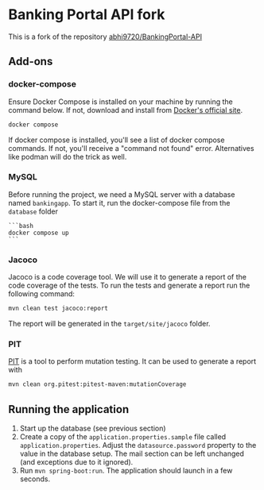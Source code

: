 # Banking Portal API fork

This is a fork of the repository [abhi9720/BankingPortal-API](https://github.com/abhi9720/BankingPortal-API?tab=MIT-1-ov-file#readme)

## Add-ons

### docker-compose

Ensure Docker Compose is installed on your machine by running the command below. If not, download and install
from [Docker's official site](https://www.docker.com/get-started).

   ```bash
   docker compose
   ```
If docker compose is installed, you'll see a list of docker compose commands. If not, you'll receive a "command not found" error.
Alternatives like podman will do the trick as well. 

### MySQL

Before running the project, we need a MySQL server with a database named `bankingapp`.
To start it, run the docker-compose file from the `database` folder

    ```bash
    docker compose up
    ```

### Jacoco

Jacoco is a code coverage tool. We will use it to generate a report of the code coverage of the tests.
To run the tests and generate a report run the following command:

```bash
mvn clean test jacoco:report
```

The report will be generated in the `target/site/jacoco` folder.

### PIT 

[PIT](https://pitest.org) is a tool to perform mutation testing. It can be used to generate a report with

```bash
mvn clean org.pitest:pitest-maven:mutationCoverage
```

## Running the application

1. Start up the database (see previous section)
2. Create a copy of the `application.properties.sample` file called `application.properties`. Adjust the 
`datasource.password` property to the value in the database setup. The mail section can be left unchanged (and
exceptions due to it ignored).
3. Run `mvn spring-boot:run`. The application should launch in a few seconds.